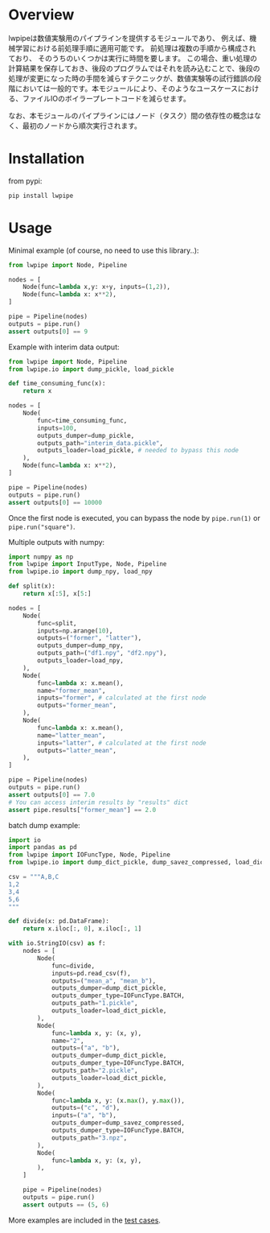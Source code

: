 # Overview
lwpipeは数値実験用のパイプラインを提供するモジュールであり、
例えば、機械学習における前処理手順に適用可能です。
前処理は複数の手順から構成されており、
そのうちのいくつかは実行に時間を要します。
この場合、重い処理の計算結果を保存しておき、後段のプログラムではそれを読み込むことで、後段の処理が変更になった時の手間を減らすテクニックが、数値実験等の試行錯誤の段階においては一般的です。本モジュールにより、そのようなユースケースにおける、ファイルIOのボイラープレートコードを減らせます。

なお、本モジュールのパイプラインにはノード（タスク）間の依存性の概念はなく、最初のノードから順次実行されます。


# Installation
from pypi: 
``` sh
pip install lwpipe
```

# Usage
Minimal example (of course, no need to use this library..):
``` python
from lwpipe import Node, Pipeline

nodes = [
    Node(func=lambda x,y: x+y, inputs=(1,2)),
    Node(func=lambda x: x**2),
]

pipe = Pipeline(nodes)
outputs = pipe.run()
assert outputs[0] == 9
```

Example with interim data output:
``` python
from lwpipe import Node, Pipeline
from lwpipe.io import dump_pickle, load_pickle

def time_consuming_func(x):
    return x

nodes = [
    Node(
        func=time_consuming_func,
        inputs=100,
        outputs_dumper=dump_pickle,
        outputs_path="interim_data.pickle",
        outputs_loader=load_pickle, # needed to bypass this node
    ),
    Node(func=lambda x: x**2),
]

pipe = Pipeline(nodes)
outputs = pipe.run()
assert outputs[0] == 10000
```
Once the first node is executed, you can bypass the node by `pipe.run(1)` or `pipe.run("square")`.

Multiple outputs with numpy:
``` python
import numpy as np
from lwpipe import InputType, Node, Pipeline
from lwpipe.io import dump_npy, load_npy

def split(x):
    return x[:5], x[5:]

nodes = [
    Node(
        func=split,
        inputs=np.arange(10),
        outputs=("former", "latter"),
        outputs_dumper=dump_npy,
        outputs_path=("df1.npy", "df2.npy"),
        outputs_loader=load_npy,
    ),
    Node(
        func=lambda x: x.mean(),
        name="former_mean",
        inputs="former", # calculated at the first node
        outputs="former_mean",
    ),
    Node(
        func=lambda x: x.mean(),
        name="latter_mean",
        inputs="latter", # calculated at the first node
        outputs="latter_mean",
    ),
]

pipe = Pipeline(nodes)
outputs = pipe.run()
assert outputs[0] == 7.0
# You can access interim results by "results" dict
assert pipe.results["former_mean"] == 2.0
```

batch dump example:
``` python
import io
import pandas as pd
from lwpipe import IOFuncType, Node, Pipeline
from lwpipe.io import dump_dict_pickle, dump_savez_compressed, load_dict_pickle

csv = """A,B,C
1,2
3,4
5,6
"""

def divide(x: pd.DataFrame):
    return x.iloc[:, 0], x.iloc[:, 1]

with io.StringIO(csv) as f:
    nodes = [
        Node(
            func=divide,
            inputs=pd.read_csv(f),
            outputs=("mean_a", "mean_b"),
            outputs_dumper=dump_dict_pickle,
            outputs_dumper_type=IOFuncType.BATCH,
            outputs_path="1.pickle",
            outputs_loader=load_dict_pickle,
        ),
        Node(
            func=lambda x, y: (x, y),
            name="2",
            outputs=("a", "b"),
            outputs_dumper=dump_dict_pickle,
            outputs_dumper_type=IOFuncType.BATCH,
            outputs_path="2.pickle",
            outputs_loader=load_dict_pickle,
        ),
        Node(
            func=lambda x, y: (x.max(), y.max()),
            outputs=("c", "d"),
            inputs=("a", "b"),
            outputs_dumper=dump_savez_compressed,
            outputs_dumper_type=IOFuncType.BATCH,
            outputs_path="3.npz",
        ),
        Node(
            func=lambda x, y: (x, y),
        ),
    ]

    pipe = Pipeline(nodes)
    outputs = pipe.run()
    assert outputs == (5, 6)
```

More examples are included in the [test cases](https://github.com/estshorter/lwpipe/blob/master/tests/test_basic.py).